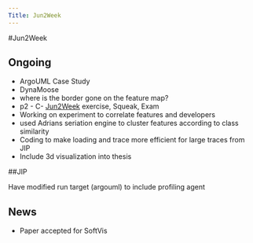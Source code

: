 ```yaml
---
Title: Jun2Week
---
```

#Jun2Week
## Ongoing


-  ArgoUML Case Study
-  DynaMoose
-  where is the border gone on the feature map?
-  p2 - C- [Jun2Week](%base_url%/wiki/alumni/orlagreevy/todo/jun2week) exercise, Squeak, Exam
-  Working on experiment to correlate features and developers
-  used Adrians seriation engine to cluster features according to class similarity
-  Coding to make loading and trace more efficient for large traces from JIP
-  Include 3d visualization into thesis

##JIP

Have modified run target (argouml) to include profiling agent

## News


-  Paper accepted for SoftVis
